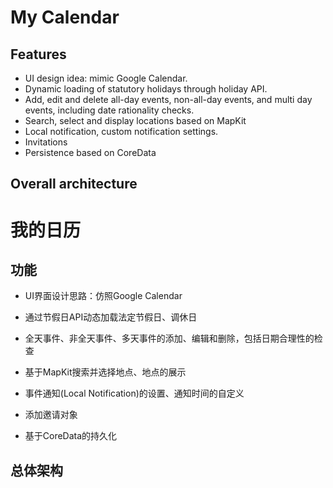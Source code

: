 

# My Calendar



## Features

* UI design idea: mimic Google Calendar.
* Dynamic loading of statutory holidays through holiday API.
* Add, edit and delete all-day events, non-all-day events, and multi day events, including date rationality checks.
* Search, select and display locations based on MapKit
* Local notification, custom notification settings.
* Invitations
* Persistence based on CoreData

## Overall architecture







# 我的日历



##  功能

* UI界面设计思路：仿照Google Calendar
* 通过节假日API动态加载法定节假日、调休日

* 全天事件、非全天事件、多天事件的添加、编辑和删除，包括日期合理性的检查
* 基于MapKit搜索并选择地点、地点的展示
* 事件通知(Local Notification)的设置、通知时间的自定义
* 添加邀请对象
* 基于CoreData的持久化

##  总体架构









